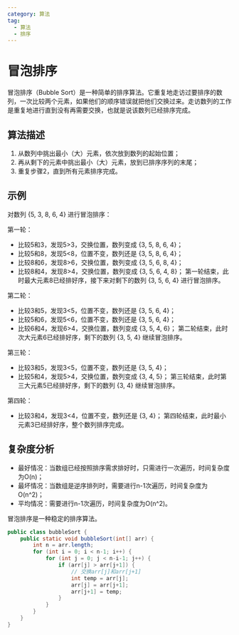 ```yaml
---
category: 算法
tag:
  - 算法
  - 排序
---
```


# 冒泡排序

冒泡排序（Bubble Sort）是一种简单的排序算法。它重复地走访过要排序的数列，一次比较两个元素，如果他们的顺序错误就把他们交换过来。走访数列的工作是重复地进行直到没有再需要交换，也就是说该数列已经排序完成。

## 算法描述

1. 从数列中挑出最小（大）元素，依次放到数列的起始位置；
2. 再从剩下的元素中挑出最小（大）元素，放到已排序序列的末尾；
3. 重复步骤2，直到所有元素排序完成。

## 示例

对数列 {5, 3, 8, 6, 4} 进行冒泡排序：

第一轮：
- 比较5和3，发现5>3，交换位置，数列变成 {3, 5, 8, 6, 4}；
- 比较5和8，发现5<8，位置不变，数列还是 {3, 5, 8, 6, 4}；
- 比较8和6，发现8>6，交换位置，数列变成 {3, 5, 6, 8, 4}；
- 比较8和4，发现8>4，交换位置，数列变成 {3, 5, 6, 4, 8}；
第一轮结束，此时最大元素8已经排好序，接下来对剩下的数列 {3, 5, 6, 4} 进行冒泡排序。

第二轮：
- 比较3和5，发现3<5，位置不变，数列还是 {3, 5, 6, 4}；
- 比较5和6，发现5<6，位置不变，数列还是 {3, 5, 6, 4}；
- 比较6和4，发现6>4，交换位置，数列变成 {3, 5, 4, 6}；
第二轮结束，此时次大元素6已经排好序，剩下的数列 {3, 5, 4} 继续冒泡排序。

第三轮：
- 比较3和5，发现3<5，位置不变，数列还是 {3, 5, 4}；
- 比较5和4，发现5>4，交换位置，数列变成 {3, 4, 5}；
第三轮结束，此时第三大元素5已经排好序，剩下的数列 {3, 4} 继续冒泡排序。

第四轮：
- 比较3和4，发现3<4，位置不变，数列还是 {3, 4}；
第四轮结束，此时最小元素3已经排好序，整个数列排序完成。

## 复杂度分析

- 最好情况：当数组已经按照排序需求排好时，只需进行一次遍历，时间复杂度为O(n)；
- 最坏情况：当数组是逆序排列时，需要进行n-1次遍历，时间复杂度为O(n^2)；
- 平均情况：需要进行n-1次遍历，时间复杂度为O(n^2)。

冒泡排序是一种稳定的排序算法。

```java
public class bubbleSort {
    public static void bubbleSort(int[] arr) {
        int n = arr.length;
        for (int i = 0; i < n-1; i++) {
            for (int j = 0; j < n-i-1; j++) {
                if (arr[j] > arr[j+1]) {
                    // 交换arr[j]和arr[j+1]
                    int temp = arr[j];
                    arr[j] = arr[j+1];
                    arr[j+1] = temp;
                }
            }
        }
    }
}
```
